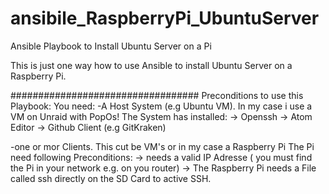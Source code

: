 # ansibile_RaspberryPi_UbuntuServer
Ansible Playbook to Install Ubuntu Server on a Pi

This is just one way how to use Ansible to install Ubuntu Server on a Raspberry Pi.

##################################
Preconditions to use this Playbook:
You need:
  -A Host System (e.g Ubuntu VM). In my case i use a VM on Unraid with PopOs! 
   The System has installed:
      -> Openssh
      -> Atom Editor
      -> Github Client (e.g GitKraken) 
      
  -one or mor Clients. This cut be VM's or in my case a Raspberry Pi
   The Pi need following Preconditions:
      -> needs a valid IP Adresse ( you must find the Pi in your network e.g. on you router) 
      -> The Raspberry Pi needs a File called ssh directly on the SD Card to active SSH. 
